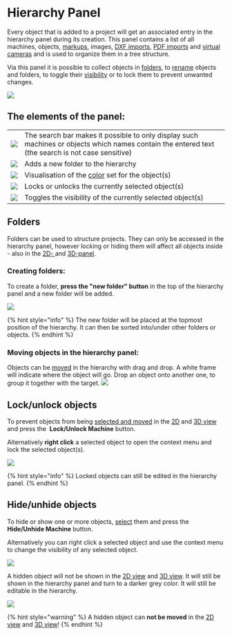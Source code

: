 # Hierarchy Panel

Every object that is added to a project will get an associated entry in the hierarchy panel during its creation. This panel contains a list of all machines, objects, [markups](../advanced-tools/markup-tool.md), images, [DXF imports](../advanced-tools/dxf-tool.md), [PDF imports](../getting-started/importing-pdfs.md) and [virtual cameras](../advanced-tools/virtual-cameras.md) and is used to organize them in a tree structure. 

Via this panel it is possible to collect objects in [folders](#folders), to [rename](../machines/renaming-objects-and-folders.md) objects and folders, to toggle their [visibility](#visibility) or to lock them to prevent unwanted changes.

![](../../../.gitbook/assets/hierarchy.jpg)

## The elements of the panel:

|                                                           |                                                                                                                                                   |
| --------------------------------------------------------- | ------------------------------------------------------------------------------------------------------------------------------------------------- |
| ![](../../../.gitbook/assets/Hierarchy_search.jpg)        | The search bar makes it possible to only display such machines or objects which names contain the entered text (the search is not case sensitive) |
| ![](../../../.gitbook/assets/Hierarchy_folder_button.jpg) | Adds a new folder to the hierarchy                                                                                                                |
| ![](../../../.gitbook/assets/Hierarchy_color.jpg)         | Visualisation of the [color](../machines/highlighting-objects.md) set for the object(s)                                                           |
| ![](../../../.gitbook/assets/Hierarchy_lock.jpg)          | Locks or unlocks the currently selected object(s)                                                                                                 |
| ![](../../../.gitbook/assets/Hierarchy_visibility.jpg)    | Toggles the visibility of the currently selected object(s)                                                                                        |

## Folders

Folders can be used to structure projects. They can only be accessed in the hierarchy panel, however locking or hiding them will affect all objects inside - also in the [2D- ](../user-interface/the-2d-panel.md)and [3D-panel](../user-interface/the-3d-panel.md).

### Creating folders:

To create a folder, **press the "new folder" button** in the top of the hierarchy panel and a new folder will be added.

![](../../../.gitbook/assets/Hierarchy_new_folder.jpg)

{% hint style="info" %}
The new folder will be placed at the topmost position of the hierarchy. It can then be sorted into/under other folders or objects. 
{% endhint %}

### Moving objects in the hierarchy panel:

Objects can be [moved](../machines/selecting-and-moving-objects.md#selecting-objects-via-the-hierarchy-panel) in the hierarchy with drag and drop. A white frame will indicate where the object will go. Drop an object onto another one, to group it together with the target.
![](../../../.gitbook/assets/Hierarchy_move.jpg)

## Lock/unlock objects

To prevent objects from being [selected and moved](../machines/selecting-and-moving-objects.md#selecting-objects-in-the-2d--and-3d-panel) in the [2D](the-2d-panel.md) and [3D view](the-3d-panel.md) and  press the <img src="../../../.gitbook/assets/Hierarchy_lock.jpg" alt="" data-size="line"> **Lock/Unlock Machine** button.

Alternatively **right click** a selected object to open the context menu and lock the selected object(s).

![](../../../.gitbook/assets/Hierarchy_context_lock.jpg)

{% hint style="info" %}
Locked objects can still be edited in the hierarchy panel. 
{% endhint %}

## Hide/unhide objects

To hide or show one or more objects, [select](../machines/selecting-and-moving-objects.md#selecting-objects-via-the-hierarchy-panel) them and press the <img src="../../../.gitbook/assets/Hierarchy_visibility.jpg" alt="" data-size="line"> **Hide/Unhide Machine** button.

Alternatively you can right click a selected object and use the context menu to change the visibility of any selected object.

![](../../../.gitbook/assets/Hierarchy_context_visibility.jpg)

A hidden object will not be shown in the [2D view](the-2d-panel.md) and [3D view](the-3d-panel.md). It will still be shown in the hierarchy panel and turn to a darker grey color. It will still be editable in the hierarchy. 

![](../../../.gitbook/assets/Hierarchy_hidden_object.jpg)

{% hint style="warning" %}
A hidden object can **not be moved** in the [2D view](the-2d-panel.md) and [3D view](the-3d-panel.md)! 
{% endhint %}
